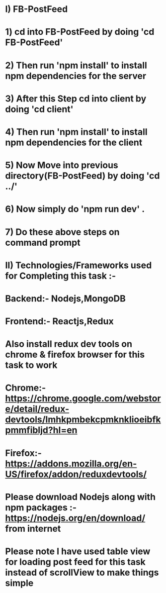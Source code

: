 # I) FB-PostFeed
# 1) cd into FB-PostFeed by doing 'cd FB-PostFeed'
# 2) Then run 'npm install' to install npm dependencies for the server 
# 3) After this Step cd into client by doing 'cd client'
# 4) Then run 'npm install' to install npm dependencies for the client
# 5) Now Move into previous directory(FB-PostFeed) by doing 'cd ../'
# 6) Now simply do 'npm run dev' .    
# 7) Do these above steps on command prompt


# II) Technologies/Frameworks used for Completing this task :- 
# Backend:- Nodejs,MongoDB
# Frontend:- Reactjs,Redux

# Also install redux dev tools on chrome & firefox browser for this task to work 
# Chrome:- https://chrome.google.com/webstore/detail/redux-devtools/lmhkpmbekcpmknklioeibfkpmmfibljd?hl=en
# Firefox:- https://addons.mozilla.org/en-US/firefox/addon/reduxdevtools/


# Please download Nodejs along with npm packages :- https://nodejs.org/en/download/ from internet

# Please note I have used table view for loading post feed for this task instead of scrollView to make things simple
